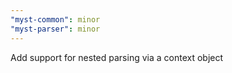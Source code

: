 ```yaml
---
"myst-common": minor
"myst-parser": minor
---
```


Add support for nested parsing via a context object
